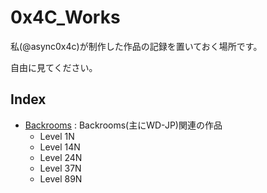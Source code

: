 # 0x4C_Works
私(@async0x4c)が制作した作品の記録を置いておく場所です。

自由に見てください。

## Index
- [Backrooms](./Backrooms/) : Backrooms(主にWD-JP)関連の作品
  - Level 1N
  - Level 14N
  - Level 24N
  - Level 37N
  - Level 89N